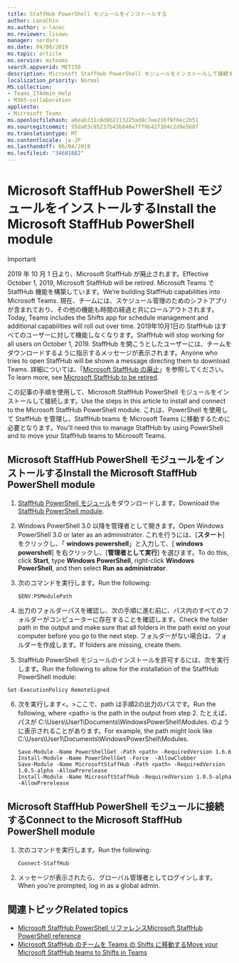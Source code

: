 ```yaml
---
title: StaffHub PowerShell モジュールをインストールする
author: LanaChin
ms.author: v-lanac
ms.reviewer: lisawu
manager: serdars
ms.date: 04/08/2019
ms.topic: article
ms.service: msteams
search.appverid: MET150
description: Microsoft StaffHub PowerShell モジュールをインストールして接続する方法について説明します。
localization_priority: Normal
MS.collection:
- Teams_ITAdmin_Help
- M365-collaboration
appliesto:
- Microsoft Teams
ms.openlocfilehash: a6eab331c8d8b2213225ad8c7ee216f9f6ec2b51
ms.sourcegitcommit: 55da03c85237b43b848e7ff9b427304c2d9e568f
ms.translationtype: MT
ms.contentlocale: ja-JP
ms.lasthandoff: 06/04/2019
ms.locfileid: "34681882"
---
```

# <a name="install-the-microsoft-staffhub-powershell-module"></a><span data-ttu-id="719b4-103">Microsoft StaffHub PowerShell モジュールをインストールする</span><span class="sxs-lookup"><span data-stu-id="719b4-103">Install the Microsoft StaffHub PowerShell module</span></span>

> [!IMPORTANT]
> <span data-ttu-id="719b4-104">2019 年 10 月 1 日より、Microsoft StaffHub が廃止されます。</span><span class="sxs-lookup"><span data-stu-id="719b4-104">Effective October 1, 2019, Microsoft StaffHub will be retired.</span></span> <span data-ttu-id="719b4-105">Microsoft Teams で StaffHub 機能を構築しています。</span><span class="sxs-lookup"><span data-stu-id="719b4-105">We’re building StaffHub capabilities into Microsoft Teams.</span></span> <span data-ttu-id="719b4-106">現在、チームには、スケジュール管理のためのシフトアプリが含まれており、その他の機能も時間の経過と共にロールアウトされます。</span><span class="sxs-lookup"><span data-stu-id="719b4-106">Today, Teams includes the Shifts app for schedule management and additional capabilities will roll out over time.</span></span> <span data-ttu-id="719b4-107">2019年10月1日の StaffHub はすべてのユーザーに対して機能しなくなります。</span><span class="sxs-lookup"><span data-stu-id="719b4-107">StaffHub will stop working for all users on October 1, 2019.</span></span> <span data-ttu-id="719b4-108">StaffHub を開こうとしたユーザーには、チームをダウンロードするように指示するメッセージが表示されます。</span><span class="sxs-lookup"><span data-stu-id="719b4-108">Anyone who tries to open StaffHub will be shown a message directing them to download Teams.</span></span> <span data-ttu-id="719b4-109">詳細については、「[Microsoft StaffHub の廃止](microsoft-staffhub-to-be-retired.md)」を参照してください。</span><span class="sxs-lookup"><span data-stu-id="719b4-109">To learn more, see [Microsoft StaffHub to be retired](microsoft-staffhub-to-be-retired.md).</span></span>  

<span data-ttu-id="719b4-110">この記事の手順を使用して、Microsoft StaffHub PowerShell モジュールをインストールして接続します。</span><span class="sxs-lookup"><span data-stu-id="719b4-110">Use the steps in this article to install and connect to the Microsoft StaffHub PowerShell module.</span></span> <span data-ttu-id="719b4-111">これは、PowerShell を使用して StaffHub を管理し、StaffHub teams を Microsoft Teams に移動するために必要となります。</span><span class="sxs-lookup"><span data-stu-id="719b4-111">You'll need this to manage StaffHub by using PowerShell and to move your StaffHub teams to Microsoft Teams.</span></span>

## <a name="install-the-microsoft-staffhub-powershell-module"></a><span data-ttu-id="719b4-112">Microsoft StaffHub PowerShell モジュールをインストールする</span><span class="sxs-lookup"><span data-stu-id="719b4-112">Install the Microsoft StaffHub PowerShell module</span></span>

1. <span data-ttu-id="719b4-113">[StaffHub PowerShell モジュール](https://www.powershellgallery.com/packages/MicrosoftStaffHub/1.0.0-alpha)をダウンロードします。</span><span class="sxs-lookup"><span data-stu-id="719b4-113">Download the [StaffHub PowerShell module](https://www.powershellgallery.com/packages/MicrosoftStaffHub/1.0.0-alpha).</span></span> 
2. <span data-ttu-id="719b4-114">Windows PowerShell 3.0 以降を管理者として開きます。</span><span class="sxs-lookup"><span data-stu-id="719b4-114">Open Windows PowerShell 3.0 or later as an administrator.</span></span> <span data-ttu-id="719b4-115">これを行うには、[**スタート**] をクリックし、「 **windows powershell**」と入力して、[ **windows powershell**] を右クリックし、[**管理者として実行**] を選びます。</span><span class="sxs-lookup"><span data-stu-id="719b4-115">To do this, click **Start**, type **Windows PowerShell**, right-click **Windows PowerShell**, and then select **Run as administrator**.</span></span>
3. <span data-ttu-id="719b4-116">次のコマンドを実行します。</span><span class="sxs-lookup"><span data-stu-id="719b4-116">Run the following:</span></span>

    ```
    $ENV:PSModulePath
    ```
    

4. <span data-ttu-id="719b4-117">出力のフォルダーパスを確認し、次の手順に進む前に、パス内のすべてのフォルダーがコンピューターに存在することを確認します。</span><span class="sxs-lookup"><span data-stu-id="719b4-117">Check the folder path in the output and make sure that all folders in the path exist on your computer before you go to the next step.</span></span> <span data-ttu-id="719b4-118">フォルダーがない場合は、フォルダーを作成します。</span><span class="sxs-lookup"><span data-stu-id="719b4-118">If folders are missing, create them.</span></span>
5. <span data-ttu-id="719b4-119">StaffHub PowerShell モジュールのインストールを許可するには、次を実行します。</span><span class="sxs-lookup"><span data-stu-id="719b4-119">Run the following to allow for the installation of the StaffHub PowerShell module:</span></span>

```
Set-ExecutionPolicy RemoteSigned
```

6. <span data-ttu-id="719b4-120">次を実行します&lt;。&gt;ここで、path は手順2の出力のパスです。</span><span class="sxs-lookup"><span data-stu-id="719b4-120">Run the following, where &lt;path&gt; is the path in the output from step 2.</span></span> <span data-ttu-id="719b4-121">たとえば、パスが C:\Users\User1\Documents\WindowsPowerShell\Modules. のように表示されることがあります。</span><span class="sxs-lookup"><span data-stu-id="719b4-121">For example, the path might look like C:\Users\User1\Documents\WindowsPowerShell\Modules.</span></span>

    ```
    Save-Module -Name PowerShellGet -Path <path> -RequiredVersion 1.6.6
    Install-Module -Name PowerShellGet -Force  -AllowClobber
    Save-Module -Name MicrosoftStaffHub -Path <path> -RequiredVersion 1.0.5-alpha -AllowPrerelease
    Install-Module -Name MicrosoftStaffHub -RequiredVersion 1.0.5-alpha -AllowPrerelease
    ```

## <a name="connect-to-the-microsoft-staffhub-powershell-module"></a><span data-ttu-id="719b4-122">Microsoft StaffHub PowerShell モジュールに接続する</span><span class="sxs-lookup"><span data-stu-id="719b4-122">Connect to the Microsoft StaffHub PowerShell module</span></span>

1. <span data-ttu-id="719b4-123">次のコマンドを実行します。</span><span class="sxs-lookup"><span data-stu-id="719b4-123">Run the following:</span></span>

    ```
    Connect-StaffHub
    ```

2. <span data-ttu-id="719b4-124">メッセージが表示されたら、グローバル管理者としてログインします。</span><span class="sxs-lookup"><span data-stu-id="719b4-124">When you're prompted, log in as a global admin.</span></span>

## <a name="related-topics"></a><span data-ttu-id="719b4-125">関連トピック</span><span class="sxs-lookup"><span data-stu-id="719b4-125">Related topics</span></span>

- [<span data-ttu-id="719b4-126">Microsoft StaffHub PowerShell リファレンス</span><span class="sxs-lookup"><span data-stu-id="719b4-126">Microsoft StaffHub PowerShell reference</span></span>](https://docs.microsoft.com/en-us/powershell/module/staffhub/?view=staffhub-ps)
- [<span data-ttu-id="719b4-127">Microsoft StaffHub のチームを Teams の Shifts に移動する</span><span class="sxs-lookup"><span data-stu-id="719b4-127">Move your Microsoft StaffHub teams to Shifts in Teams</span></span>](move-staffhub-teams-to-shifts-in-teams.md)
